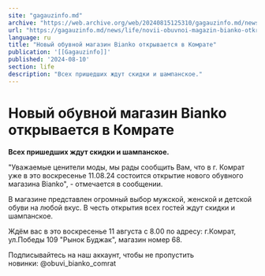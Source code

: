 ```yaml
---
site: "gagauzinfo.md"
archive: "https://web.archive.org/web/20240815125310/gagauzinfo.md/news/life/novii-obuvnoi-magazin-bianko-otkrivaetsya-v-komrate"
url: "https://gagauzinfo.md/news/life/novii-obuvnoi-magazin-bianko-otkrivaetsya-v-komrate"
language: ru
title: "Новый обувной магазин Bianko открывается в Комрате"
publication: '[[Gagauzinfo]]'
published: '2024-08-10'
section: life
description: "Всех пришедших ждут скидки и шампанское."
---
```


# Новый обувной магазин Bianko открывается в Комрате

**Всех пришедших ждут скидки и шампанское.**

"Уважаемые ценители моды, мы рады сообщить Вам, что в г. Комрат уже в это воскресенье 11.08.24 состоится открытие нового обувного магазина Bianko", - отмечается в сообщении.

В магазине представлен огромный выбор мужской, женской и детской обуви на любой вкус. В честь открытия всех гостей ждут скидки и шампанское.

Ждём вас в это воскресенье 11 августа с 8.00 по адресу: г.Комрат, ул.Победы 109 "Рынок Буджак", магазин номер 68.

Подписывайтесь на наш аккаунт, чтобы не пропустить новинки: @obuvi_bianko_comrat